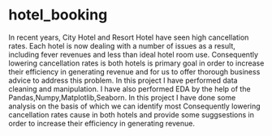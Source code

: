 # hotel_booking
In recent years, City Hotel and Resort Hotel have seen high cancellation rates. Each hotel is now dealing with a number of issues as a result, including fever revenues and less than ideal hotel room use. Consequently lowering cancellation rates is both hotels is primary goal in order to increase their efficiency in generating revenue and for us to offer thorough business advice to address this problem.
In this project I have performed data cleaning and manipulation. I have also performed EDA by the help of the Pandas,Numpy,Matplotlib,Seaborn. In this project I have done some analysis on the basis of which we can identify most Consequently lowering cancellation rates cause  in both hotels and provide some suggsestions in order to increase their efficiency in generating revenue.
